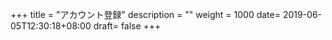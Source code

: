 +++
title = "アカウント登録"
description = ""
weight = 1000
date= 2019-06-05T12:30:18+08:00
draft= false
+++
